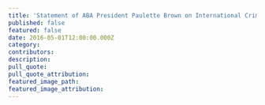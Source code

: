 ```yaml
---
title: 'Statement of ABA President Paulette Brown on International Criminal Justice Day – July 17, 2016'
published: false
featured: false
date: 2016-05-01T12:00:00.000Z
category:
contributors:
description:
pull_quote:
pull_quote_attribution:
featured_image_path:
featured_image_attribution:
---
```



